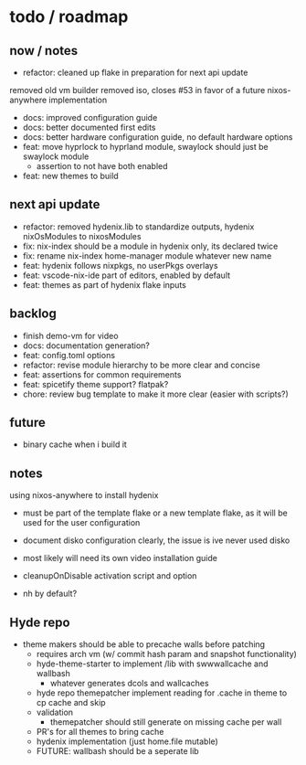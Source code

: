 
# todo / roadmap

## now / notes

- refactor: cleaned up flake in preparation for next api update

removed old vm builder
removed iso, closes #53 in favor of a future nixos-anywhere implementation

- docs: improved configuration guide
- docs: better documented first edits
- docs: better hardware configuration guide, no default hardware options
- feat: move hyprlock to hyprland module, swaylock should just be swaylock module
  - assertion to not have both enabled
- feat: new themes to build

## next api update

- refactor: removed hydenix.lib to standardize outputs, hydenix nixOsModules to nixosModules
- fix: nix-index should be a module in hydenix only, its declared twice
- fix: rename nix-index home-manager module whatever new name
- feat: hydenix follows nixpkgs, no userPkgs overlays
- feat: vscode-nix-ide part of editors, enabled by default
- feat: themes as part of hydenix flake inputs

## backlog

- finish demo-vm for video
- docs: documentation generation?
- feat: config.toml options
- refactor: revise module hierarchy to be more clear and concise
- feat: assertions for common requirements
- feat: spicetify theme support? flatpak?
- chore: review bug template to make it more clear (easier with scripts?)

## future

- binary cache when i build it

## notes

using nixos-anywhere to install hydenix

- must be part of the template flake or a new template flake, as it will be used for the user configuration
- document disko configuration clearly, the issue is ive never used disko
- most likely will need its own video installation guide

- cleanupOnDisable activation script and option

- nh by default?

## Hyde repo

- theme makers should be able to precache walls before patching
  - requires arch vm (w/ commit hash param and snapshot functionality)
  - hyde-theme-starter to implement /lib with swwwallcache and wallbash
    - whatever generates dcols and wallcaches
  - hyde repo themepatcher implement reading for .cache in theme to cp cache and skip
  - validation
    - themepatcher should still generate on missing cache per wall
  - PR's for all themes to bring cache
  - hydenix implementation (just home.file mutable)
  - FUTURE: wallbash should be a seperate lib
